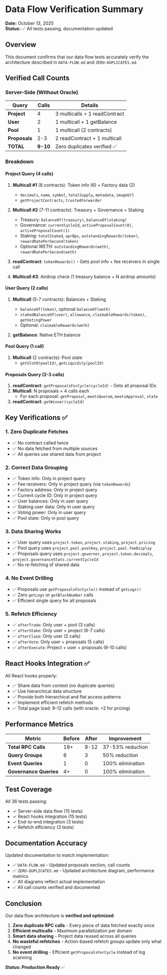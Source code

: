 # Data Flow Verification Summary

**Date:** October 13, 2025  
**Status:** ✅ All tests passing, documentation updated

## Overview

This document confirms that our data flow tests accurately verify the architecture described in `DATA-FLOW.md` and `ZERO-DUPLICATES.md`.

## Verified Call Counts

### Server-Side (Without Oracle)

| Query         | Calls    | Details                       |
| ------------- | -------- | ----------------------------- |
| **Project**   | 4        | 3 multicalls + 1 readContract |
| **User**      | 2        | 1 multicall + 1 getBalance    |
| **Pool**      | 1        | 1 multicall (2 contracts)     |
| **Proposals** | 2-3      | 2 readContract + 1 multicall  |
| **TOTAL**     | **9-10** | Zero duplicates verified ✅   |

### Breakdown

#### Project Query (4 calls)

1. **Multicall #1** (8 contracts): Token info (6) + Factory data (2)
   - `decimals`, `name`, `symbol`, `totalSupply`, `metadata`, `imageUrl`
   - `getProjectContracts`, `trustedForwarder`

2. **Multicall #2** (7-11 contracts): Treasury + Governance + Staking
   - Treasury: `balanceOf(treasury)`, `balanceOf(staking)`
   - Governance: `currentCycleId`, `activeProposalCount(0)`, `activeProposalCount(1)`
   - Staking: `totalStaked`, `aprBps`, `outstandingRewards(token)`, `rewardRatePerSecond(token)`
   - Optional WETH: `outstandingRewards(weth)`, `rewardRatePerSecond(weth)`

3. **readContract**: `tokenRewards()` - Gets pool info + fee receivers in single call

4. **Multicall #3**: Airdrop check (1 treasury balance + N airdrop amounts)

#### User Query (2 calls)

1. **Multicall** (5-7 contracts): Balances + Staking
   - `balanceOf(token)`, optional `balanceOf(weth)`
   - `stakedBalanceOf(user)`, `allowance`, `claimableRewards(token)`, `getVotingPower`
   - Optional: `claimableRewards(weth)`

2. **getBalance**: Native ETH balance

#### Pool Query (1 call)

1. **Multicall** (2 contracts): Pool state
   - `getSlot0(poolId)`, `getLiquidity(poolId)`

#### Proposals Query (2-3 calls)

1. **readContract**: `getProposalsForCycle(cycleId)` - Gets all proposal IDs
2. **Multicall**: N proposals × 4 calls each
   - For each proposal: `getProposal`, `meetsQuorum`, `meetsApproval`, `state`
3. **readContract**: `getWinner(cycleId)`

## Key Verifications ✅

### 1. Zero Duplicate Fetches

- ✅ No contract called twice
- ✅ No data fetched from multiple sources
- ✅ All queries use shared data from project

### 2. Correct Data Grouping

- ✅ Token info: Only in project query
- ✅ Fee receivers: Only in project query (via `tokenRewards`)
- ✅ Factory address: Only in project query
- ✅ Current cycle ID: Only in project query
- ✅ User balances: Only in user query
- ✅ Staking user data: Only in user query
- ✅ Voting power: Only in user query
- ✅ Pool state: Only in pool query

### 3. Data Sharing Works

- ✅ User query uses `project.token`, `project.staking`, `project.pricing`
- ✅ Pool query uses `project.pool.poolKey`, `project.pool.feeDisplay`
- ✅ Proposals query uses `project.governor`, `project.token.decimals`, `project.governanceStats.currentCycleId`
- ✅ No re-fetching of shared data

### 4. No Event Drilling

- ✅ Proposals use `getProposalsForCycle()` instead of `getLogs()`
- ✅ Zero `getLogs` or `getBlockNumber` calls
- ✅ Efficient single query for all proposals

### 5. Refetch Efficiency

- ✅ `afterTrade`: Only user + pool (3 calls)
- ✅ `afterStake`: Only user + project (6-7 calls)
- ✅ `afterClaim`: Only user (2 calls)
- ✅ `afterVote`: Only user + proposals (5 calls)
- ✅ `afterExecute`: Project + user + proposals (8-10 calls)

## React Hooks Integration ✅

All React hooks properly:

- ✅ Share data from context (no duplicate queries)
- ✅ Use hierarchical data structure
- ✅ Provide both hierarchical and flat access patterns
- ✅ Implement efficient refetch methods
- ✅ Total page load: 9-12 calls (with oracle: +2 for pricing)

## Performance Metrics

| Metric                 | Before | After | Improvement      |
| ---------------------- | ------ | ----- | ---------------- |
| **Total RPC Calls**    | 19+    | 9-12  | 37-53% reduction |
| **Query Groups**       | 6      | 3     | 50% reduction    |
| **Event Queries**      | 1      | 0     | 100% elimination |
| **Governance Queries** | 4+     | 0     | 100% elimination |

## Test Coverage

All 36 tests passing:

- ✓ Server-side data flow (15 tests)
- ✓ React hooks integration (15 tests)
- ✓ End-to-end integration (3 tests)
- ✓ Refetch efficiency (3 tests)

## Documentation Accuracy

Updated documentation to match implementation:

- ✅ `DATA-FLOW.md` - Updated proposals section, call counts
- ✅ `ZERO-DUPLICATES.md` - Updated architecture diagram, performance metrics
- ✅ All diagrams reflect actual implementation
- ✅ All call counts verified and documented

## Conclusion

Our data flow architecture is **verified and optimized**:

1. **Zero duplicate RPC calls** - Every piece of data fetched exactly once
2. **Efficient multicalls** - Maximum parallelization per domain
3. **Smart data sharing** - Project data reused across all queries
4. **No wasteful refetches** - Action-based refetch groups update only what changed
5. **No event drilling** - Efficient `getProposalsForCycle` instead of log scanning

**Status: Production Ready** ✅
